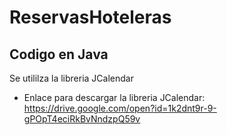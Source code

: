 # ReservasHoteleras

## Codigo en Java
Se utililza la libreria JCalendar 
* Enlace para descargar la libreria JCalendar:
https://drive.google.com/open?id=1k2dnt9r-9-gPOpT4eciRkBvNndzpQ59v
